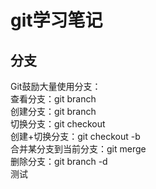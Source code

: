 # git学习笔记

## 分支

Git鼓励大量使用分支：  
查看分支：git branch   
创建分支：git branch    
切换分支：git checkout    
创建+切换分支：git checkout -b  
合并某分支到当前分支：git merge  
删除分支：git branch -d  
测试